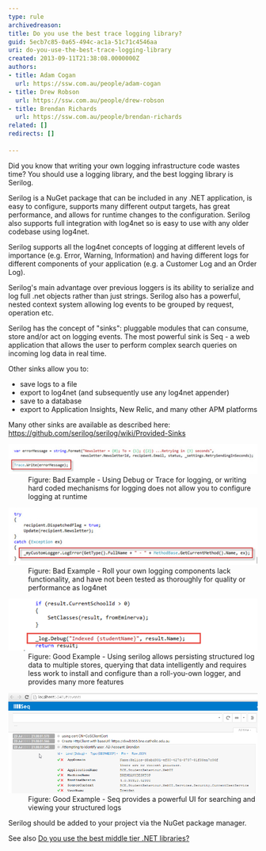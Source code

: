 ```yaml
---
type: rule
archivedreason: 
title: Do you use the best trace logging library?
guid: 5ecb7c85-0a65-494c-ac1a-51c71c4546aa
uri: do-you-use-the-best-trace-logging-library
created: 2013-09-11T21:38:08.0000000Z
authors:
- title: Adam Cogan
  url: https://ssw.com.au/people/adam-cogan
- title: Drew Robson
  url: https://ssw.com.au/people/drew-robson
- title: Brendan Richards
  url: https://ssw.com.au/people/brendan-richards
related: []
redirects: []

---
```


Did you know that writing your own logging infrastructure code wastes time? You should use a logging library, and the best logging library is Serilog.

Serilog is a NuGet package that can be included in any .NET application, is easy to configure, supports many different output targets, has great performance, and allows for runtime changes to the configuration. Serilog also supports full integration with log4net so is easy to use with any older codebase using log4net.

<!--endintro-->

Serilog supports all the log4net concepts of logging at different levels of importance (e.g. Error, Warning, Information) and having different logs for different components of your application (e.g. a Customer Log and an Order Log).

Serilog's main advantage over previous loggers is its ability to serialize and log full .net objects rather than just strings. Serilog also has a powerful, nested context system allowing log events to be grouped by request, operation etc.

Serilog has the concept of "sinks": pluggable modules that can consume, store and/or act on logging events. The most powerful sink is Seq - a web application that allows the user to perform complex search queries on incoming log data in real time.

Other sinks allow you to:

* save logs to a file
* export to log4net (and subsequently use any log4net appender)
* save to a database
* export to Application Insights, New Relic, and many other APM platforms


Many other sinks are available as described here: https://github.com/serilog/serilog/wiki/Provided-Sinks
<dl class="badImage"><dt> <img src="trace-logging-bad.jpg" alt=""> </dt><dd>Figure: Bad Example - Using Debug or Trace for logging, or writing hard coded mechanisms for logging does not allow you to configure logging at runtime</dd></dl><dl class="badImage"><dt> <img src="trace-logging-bad-2.jpg" alt=""> </dt><dd>Figure: Bad Example - Roll your own logging components lack functionality, and have not been tested as thoroughly for quality or performance as log4net</dd></dl><dl class="goodImage"><dt> <img alt="serilog.png" src="serilog.png"> </dt><dd>Figure: Good Example - Using serilog allows persisting structured log data to multiple stores, querying that data intelligently and requires less work to install and configure than a roll-you-own logger, and provides many more features</dd></dl> <dl class="goodImage"> <dt> <img alt="seq2.png" src="seq2.png" style="width:800px;"> </dt><dd>Figure: Good Example - Seq provides a powerful UI for searching and viewing your structured logs</dd></dl>
Serilog should be added to your project via the NuGet package manager.

See also [Do you use the best middle tier .NET libraries?](/do-you-use-the-best-middle-tier-net-libraries)
